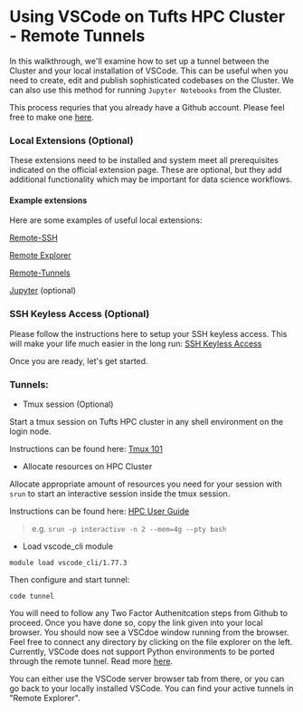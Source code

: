 # Using VSCode on Tufts HPC Cluster - Remote Tunnels

In this walkthrough, we'll examine how to set up a tunnel between the Cluster and your local installation of VSCode. This can be useful when you need to create, edit and publish sophisticated codebases on the Cluster. We can also use this method for running `Jupyter Notebooks` from the Cluster.  

This process requries that you already have a Github account. Please feel free to make one [here](https://github.com/). 

### Local Extensions (Optional)

These extensions need to be installed and system meet all prerequisites indicated on the official extension page. These are optional, but they add additional functionality which may be important for data science workflows.

#### Example extensions

Here are some examples of useful local extensions:

[Remote-SSH](https://marketplace.visualstudio.com/items?itemName=ms-vscode-remote.remote-ssh)

[Remote Explorer](https://marketplace.visualstudio.com/items?itemName=ms-vscode.remote-explorer)

[Remote-Tunnels](https://marketplace.visualstudio.com/items?itemName=ms-vscode.remote-server)

[Jupyter](https://marketplace.visualstudio.com/items?itemName=ms-toolsai.jupyter) (optional)

### SSH Keyless Access (Optional)
Please follow the instructions here to setup your SSH keyless access. This will make your life much easier in the long run: [SSH Keyless Access](https://rce-docs.hmdc.harvard.edu/using-public-key-authentication)

Once you are ready, let's get started.

### Tunnels:

- Tmux session (Optional)

Start a tmux session on Tufts HPC cluster in any shell environment on the login node. 

Instructions can be found here: [Tmux 101](https://tufts.box.com/s/zweotnda0or4x10lffjgm21kb2cxbcm2)

- Allocate resources on HPC Cluster

Allocate appropriate amount of resources you need for your session with `srun` to start an interactive session inside the tmux session.

Instructions can be found here: [HPC User Guide](https://tufts.box.com/v/Pax-User-Guide)

> e.g. `srun -p interactive -n 2 --mem=4g --pty bash`

- Load vscode_cli module

`module load vscode_cli/1.77.3`

Then configure and start tunnel:

`code tunnel`

You will need to follow any Two Factor Authenitcation steps from Github to proceed. Once you have done so, copy the link given into your local browser. You should now see a VSCdoe window running from the browser. Feel free to connect any directory by clicking on the file explorer on the left. Currently, VSCode does not support Python environments to be ported through the remote tunnel. Read more [here](https://github.com/microsoft/vscode-python/issues/21557).

You can either use the VSCode server browser tab from there, or you can go back to your locally installed VSCode. You can find your active tunnels in "Remote Explorer".

